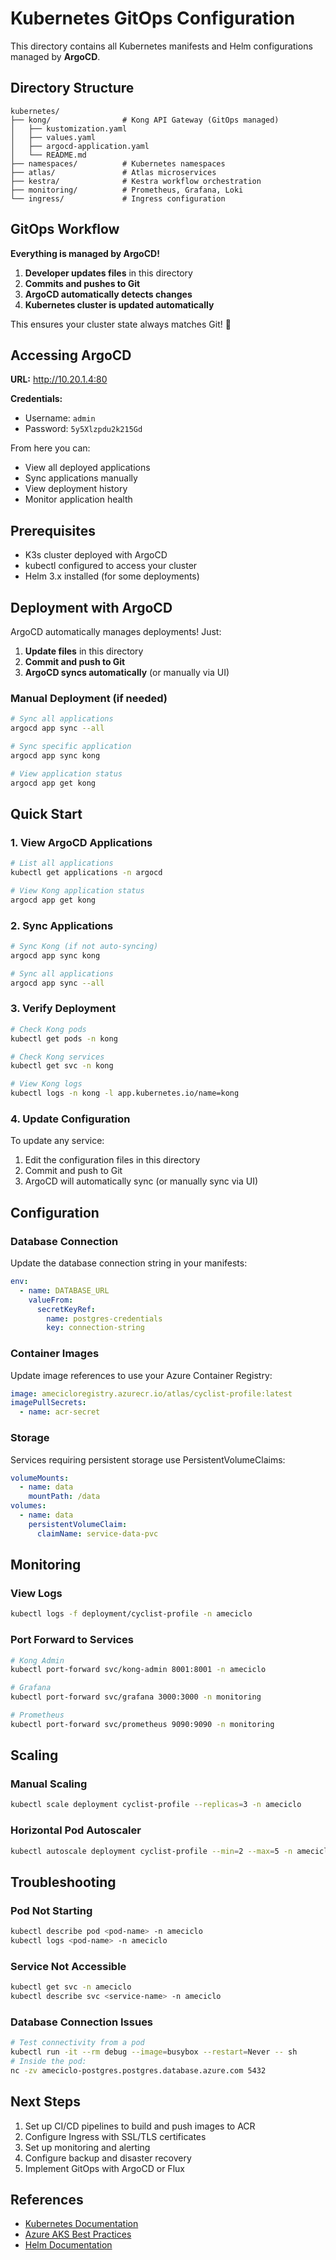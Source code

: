 # Kubernetes GitOps Configuration

This directory contains all Kubernetes manifests and Helm configurations managed by **ArgoCD**.

## Directory Structure

```
kubernetes/
├── kong/                # Kong API Gateway (GitOps managed)
│   ├── kustomization.yaml
│   ├── values.yaml
│   ├── argocd-application.yaml
│   └── README.md
├── namespaces/          # Kubernetes namespaces
├── atlas/               # Atlas microservices
├── kestra/              # Kestra workflow orchestration
├── monitoring/          # Prometheus, Grafana, Loki
└── ingress/             # Ingress configuration
```

## GitOps Workflow

**Everything is managed by ArgoCD!**

1. **Developer updates files** in this directory
2. **Commits and pushes to Git**
3. **ArgoCD automatically detects changes**
4. **Kubernetes cluster is updated automatically**

This ensures your cluster state always matches Git! 🚀

## Accessing ArgoCD

**URL:** http://10.20.1.4:80

**Credentials:**
- Username: `admin`
- Password: `5y5Xlzpdu2k215Gd`

From here you can:
- View all deployed applications
- Sync applications manually
- View deployment history
- Monitor application health

## Prerequisites

- K3s cluster deployed with ArgoCD
- kubectl configured to access your cluster
- Helm 3.x installed (for some deployments)

## Deployment with ArgoCD

ArgoCD automatically manages deployments! Just:

1. **Update files** in this directory
2. **Commit and push to Git**
3. **ArgoCD syncs automatically** (or manually via UI)

### Manual Deployment (if needed)

```bash
# Sync all applications
argocd app sync --all

# Sync specific application
argocd app sync kong

# View application status
argocd app get kong
```

## Quick Start

### 1. View ArgoCD Applications

```bash
# List all applications
kubectl get applications -n argocd

# View Kong application status
argocd app get kong
```

### 2. Sync Applications

```bash
# Sync Kong (if not auto-syncing)
argocd app sync kong

# Sync all applications
argocd app sync --all
```

### 3. Verify Deployment

```bash
# Check Kong pods
kubectl get pods -n kong

# Check Kong services
kubectl get svc -n kong

# View Kong logs
kubectl logs -n kong -l app.kubernetes.io/name=kong
```

### 4. Update Configuration

To update any service:
1. Edit the configuration files in this directory
2. Commit and push to Git
3. ArgoCD will automatically sync (or manually sync via UI)

## Configuration

### Database Connection

Update the database connection string in your manifests:

```yaml
env:
  - name: DATABASE_URL
    valueFrom:
      secretKeyRef:
        name: postgres-credentials
        key: connection-string
```

### Container Images

Update image references to use your Azure Container Registry:

```yaml
image: amecicloregistry.azurecr.io/atlas/cyclist-profile:latest
imagePullSecrets:
  - name: acr-secret
```

### Storage

Services requiring persistent storage use PersistentVolumeClaims:

```yaml
volumeMounts:
  - name: data
    mountPath: /data
volumes:
  - name: data
    persistentVolumeClaim:
      claimName: service-data-pvc
```

## Monitoring

### View Logs

```bash
kubectl logs -f deployment/cyclist-profile -n ameciclo
```

### Port Forward to Services

```bash
# Kong Admin
kubectl port-forward svc/kong-admin 8001:8001 -n ameciclo

# Grafana
kubectl port-forward svc/grafana 3000:3000 -n monitoring

# Prometheus
kubectl port-forward svc/prometheus 9090:9090 -n monitoring
```

## Scaling

### Manual Scaling

```bash
kubectl scale deployment cyclist-profile --replicas=3 -n ameciclo
```

### Horizontal Pod Autoscaler

```bash
kubectl autoscale deployment cyclist-profile --min=2 --max=5 -n ameciclo
```

## Troubleshooting

### Pod Not Starting

```bash
kubectl describe pod <pod-name> -n ameciclo
kubectl logs <pod-name> -n ameciclo
```

### Service Not Accessible

```bash
kubectl get svc -n ameciclo
kubectl describe svc <service-name> -n ameciclo
```

### Database Connection Issues

```bash
# Test connectivity from a pod
kubectl run -it --rm debug --image=busybox --restart=Never -- sh
# Inside the pod:
nc -zv ameciclo-postgres.postgres.database.azure.com 5432
```

## Next Steps

1. Set up CI/CD pipelines to build and push images to ACR
2. Configure Ingress with SSL/TLS certificates
3. Set up monitoring and alerting
4. Configure backup and disaster recovery
5. Implement GitOps with ArgoCD or Flux

## References

- [Kubernetes Documentation](https://kubernetes.io/docs/)
- [Azure AKS Best Practices](https://docs.microsoft.com/en-us/azure/aks/best-practices)
- [Helm Documentation](https://helm.sh/docs/)


